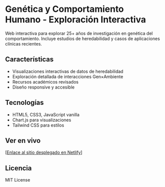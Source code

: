 # Genética y Comportamiento Humano - Exploración Interactiva

Web interactiva para explorar 25+ años de investigación en genética del comportamiento. Incluye estudios de heredabilidad y casos de aplicaciones clínicas recientes.

## Características

- Visualizaciones interactivas de datos de heredabilidad
- Exploración detallada de interacciones Gen×Ambiente
- Recursos académicos revisados
- Diseño responsive y accesible

## Tecnologías

- HTML5, CSS3, JavaScript vanilla
- Chart.js para visualizaciones
- Tailwind CSS para estilos

## Ver en vivo

[[Enlace al sitio desplegado en Netlify](https://gencond.netlify.app/)]

## Licencia

MIT License

